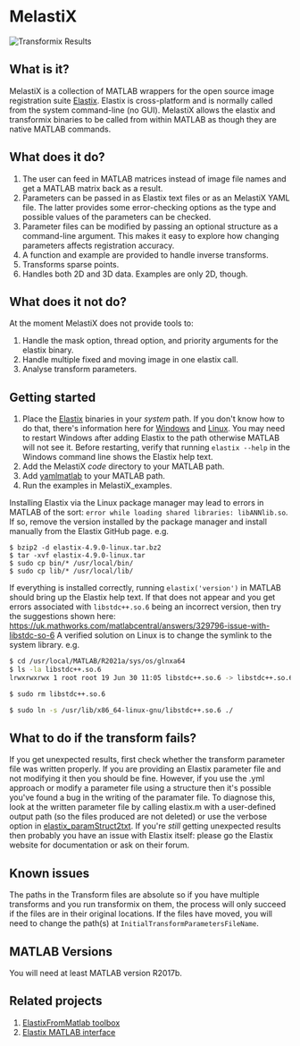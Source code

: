 # MelastiX

![Transformix Results](https://raw.githubusercontent.com/raacampbell13/matlab_elastix/master/MelastiX_examples/transformix/dog_warp_results.png "Transformix Results")

## What is it?
MelastiX is a collection of MATLAB wrappers for the open source image registration suite [Elastix](http://elastix.isi.uu.nl/). Elastix is cross-platform and is normally called from the system command-line (no GUI). MelastiX allows the elastix and transformix binaries to be called from within MATLAB as though they are native MATLAB commands.

## What does it do?
1. The user can feed in MATLAB matrices instead of image file names and get a MATLAB matrix back as a result.
2. Parameters can be passed in as Elastix text files or as an MelastiX YAML file. The latter provides some error-checking options as the type and possible values of the parameters can be checked. 
3. Parameter files can be modified by passing an optional structure as a command-line argument. This makes it easy to explore how changing parameters affects registration accuracy. 
4. A function and example are provided to handle inverse transforms. 
5. Transforms sparse points. 
6. Handles both 2D and 3D data. Examples are only 2D, though.

## What does it not do?

At the moment MelastiX does not provide tools to:

1. Handle the mask option, thread option, and priority arguments for the elastix binary.
2. Handle multiple fixed and moving image in one elastix call.
3. Analyse transform parameters. 


## Getting started

1. Place the [Elastix](http://elastix.isi.uu.nl/) binaries in your *system* path. If you don't know how to do that, there's information here for [Windows](http://www.howtogeek.com/118594/how-to-edit-your-system-path-for-easy-command-line-access/) and [Linux](http://unix.stackexchange.com/questions/26047/how-to-correctly-add-a-path-to-path). You may need to restart Windows after adding Elastix to the path otherwise MATLAB will not see it. Before restarting, verify that running `elastix --help` in the Windows command line shows the Elastix help text. 
2. Add the MelastiX *code* directory to your MATLAB path. 
3. Add <a href="https://github.com/raacampbell/yamlmatlab">yamlmatlab</a> to your MATLAB path. 
4. Run the examples in MelastiX_examples. 

Installing Elastix via the Linux package manager may lead to errors in MATLAB of the sort: `error while loading shared libraries: libANNlib.so`. 
If so, remove the version installed by the package manager and install manually from the Elastix GitHub page. 
e.g. 
```
$ bzip2 -d elastix-4.9.0-linux.tar.bz2 
$ tar -xvf elastix-4.9.0-linux.tar 
$ sudo cp bin/* /usr/local/bin/
$ sudo cp lib/* /usr/local/lib/
```

If everything is installed correctly, running `elastix('version')` in MATLAB should bring up the Elastix help text. 
If that does not appear and you get errors associated with `libstdc++.so.6` being an incorrect version, then try the suggestions shown here:
https://uk.mathworks.com/matlabcentral/answers/329796-issue-with-libstdc-so-6
A verified solution on Linux is to change the symlink to the system library. e.g.
```bash
$ cd /usr/local/MATLAB/R2021a/sys/os/glnxa64
$ ls -la libstdc++.so.6
lrwxrwxrwx 1 root root 19 Jun 30 11:05 libstdc++.so.6 -> libstdc++.so.6.0.25

$ sudo rm libstdc++.so.6

$ sudo ln -s /usr/lib/x86_64-linux-gnu/libstdc++.so.6 ./
```

## What to do if the transform fails?
If you get unexpected results, first check whether the transform parameter file was written properly. If you are providing an Elastix parameter file and not modifying it then you should be fine. However, if you use the .yml approach or modify a parameter file using a structure then it's possible you've found a bug in the writing of the paramater file. To diagnose this, look at the written parameter file by calling elastix.m with a user-defined output path (so the files produced are not deleted)  or use the verbose option in <a href="https://github.com/raacampbell/matlab_elastix/blob/master/code/elastix_paramStruct2txt.m">elastix_paramStruct2txt</a>. If you're *still* getting unexpected results then probably you have an issue with Elastix itself: please go the Elastix website for documentation or ask on their forum. 

## Known issues
The paths in the Transform files are absolute so if you have multiple transforms and you run transformix on them, the process will only succeed if the files are in their original locations. If the files have moved, you will need to change the path(s) at `InitialTransformParametersFileName`. 

## MATLAB Versions
You will need at least MATLAB version R2017b.


## Related projects

1. <a href="https://sourcesup.renater.fr/elxfrommatlab/">ElastixFromMatlab toolbox</a>
2. <a href="http://elastix.bigr.nl/wiki/index.php/Matlab_interface">Elastix MATLAB interface</a>
